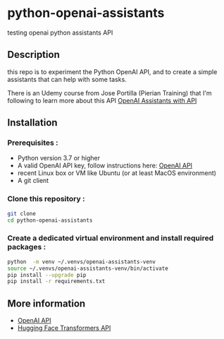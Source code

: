 # python-openai-assistants
testing openai python assistants API


## Description
this repo is to experiment the Python OpenAI API,
and to create a simple assistants
that can help with some tasks.

There is an Udemy course from Jose Portilla (Pierian Training) that I'm following to learn more about this API
[OpenAI Assistants with API](https://www.udemy.com/course/openai-assistants-with-openai-python-api/)


## Installation

### Prerequisites :
- Python version 3.7 or higher
- A valid OpenAI API key, follow instructions here: [OpenAI API](https://platform.openai.com/docs/quickstart)
- recent Linux box or VM like Ubuntu (or at least MacOS environment)
- A git client

### Clone this repository :
```bash
git clone
cd python-openai-assistants
```

### Create a dedicated virtual environment and install required packages :
```bash
python  -m venv ~/.venvs/openai-assistants-venv
source ~/.venvs/openai-assistants-venv/bin/activate
pip install --upgrade pip
pip install -r requirements.txt
```


## More information
- [OpenAI API](https://platform.openai.com/docs/quickstart)
- [Hugging Face Transformers API](https://huggingface.co/docs/transformers/en/installation)